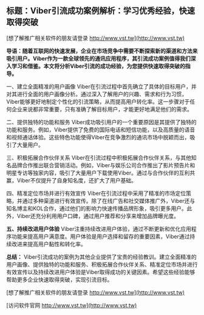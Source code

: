 ## **标题：Viber引流成功案例解析：学习优秀经验，快速取得突破**

[想了解推广相关软件的朋友请登录 http://www.vst.tw](http://www.vst.tw)

**导语：随着互联网的快速发展，企业在市场竞争中需要不断探索新的渠道和方法来吸引用户。Viber作为一款全球领先的通讯应用程序，其引流成功案例值得我们深入学习和借鉴。本文将分析Viber引流的成功经验，为您提供快速取得突破的指导。**

一、建立全面精准的用户画像
Viber在引流过程中首先确立了具体的目标用户，并对其进行全面的用户画像分析。通过深入了解用户的兴趣、需求和行为习惯，Viber能够更好地制定个性化的引流策略，从而提高用户转化率。这一步骤对于任何企业来说都非常重要，只有准确了解目标用户，才能更好地满足他们的需求。

二、提供独特的功能和服务
Viber成功吸引用户的一个重要原因是其提供了独特的功能和服务。例如，Viber提供了免费的国际电话和短信功能，以及高质量的语音和视频通话体验。这些特色功能使得Viber在竞争激烈的通讯市场中脱颖而出，吸引了大量用户。

三、积极拓展合作伙伴关系
Viber在引流过程中积极拓展合作伙伴关系，与其他知名品牌合作推出联合营销活动。例如，Viber与娱乐公司合作推出了影片预告片和明星专访等独家内容，吸引了大量用户下载使用Viber。通过与合作伙伴的互利共赢，Viber不仅提升了自身知名度，还扩大了用户基础。

四、精准定位市场并进行有效宣传
Viber在引流过程中采用了精准的市场定位策略，并通过多种渠道进行有效宣传。除了在线广告和社交媒体推广外，Viber还与知名博主和KOL合作，通过他们的影响力快速传播品牌形象，吸引更多用户。此外，Viber还充分利用用户口碑，通过用户推荐和分享来增加品牌曝光度。

**五、持续改进用户体验**
Viber注重持续改进用户体验，通过不断更新和优化应用程序功能来提高用户满意度。用户体验是用户选择和留存的重要因素，Viber通过持续改进来提高用户黏性和转化率。

**总结：**
Viber引流成功的案例为其他企业提供了宝贵的经验教训。建立全面精准的用户画像、提供独特的功能和服务、积极拓展合作伙伴关系、精准定位市场并进行有效宣传以及持续改进用户体验是Viber取得成功的关键因素。希望这些经验能够帮助更多企业快速取得突破，实现引流目标。

[想了解推广相关软件的朋友请登录 http://www.vst.tw](http://www.vst.tw)


[访问软件官网 http://www.vst.tw](http://www.vst.tw)

